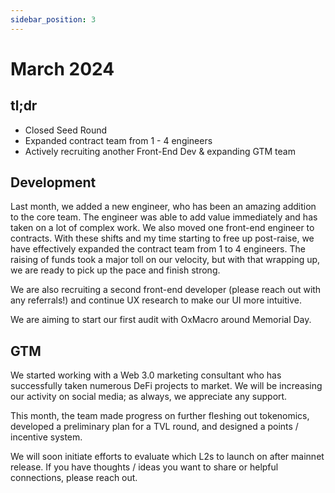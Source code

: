 ```yaml
---
sidebar_position: 3
---
```


# March 2024

## tl;dr

- Closed Seed Round
- Expanded contract team from 1 - 4 engineers
- Actively recruiting another Front-End Dev & expanding GTM team

## Development

Last month, we added a new engineer, who has been an amazing addition
to the core team. The engineer was able to add value immediately and has taken
on a lot of complex work. We also moved one front-end engineer to contracts.
With these shifts and my time starting to free up post-raise, we have
effectively expanded the contract team from 1 to 4 engineers. The raising of
funds took a major toll on our velocity, but with that wrapping up, we are ready
to pick up the pace and finish strong.

We are also recruiting a second front-end developer (please reach out with any
referrals!) and continue UX research to make our UI more intuitive.

We are aiming to start our first audit with OxMacro around Memorial Day. 

## GTM

We started working with a Web 3.0 marketing consultant who has successfully
taken numerous DeFi projects to market.  We will be increasing our activity on
social media; as always, we appreciate any support.

This month, the team made progress on further fleshing out tokenomics, developed
a preliminary plan for a TVL round, and designed a points / incentive system.

We will soon initiate efforts to evaluate which L2s to launch on after mainnet
release.  If you have thoughts / ideas you want to share or helpful connections,
please reach out.
